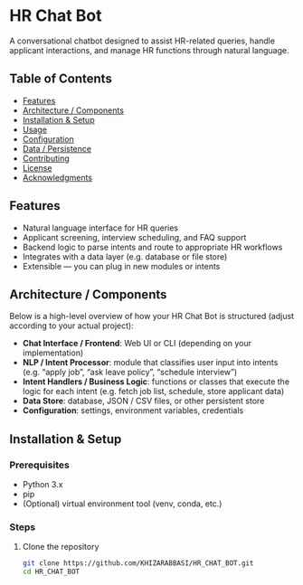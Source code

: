 # HR Chat Bot

A conversational chatbot designed to assist HR-related queries, handle applicant interactions, and manage HR functions through natural language.  

## Table of Contents

- [Features](#features)  
- [Architecture / Components](#architecture--components)  
- [Installation & Setup](#installation--setup)  
- [Usage](#usage)  
- [Configuration](#configuration)  
- [Data / Persistence](#data--persistence)  
- [Contributing](#contributing)  
- [License](#license)  
- [Acknowledgments](#acknowledgments)  

## Features

- Natural language interface for HR queries  
- Applicant screening, interview scheduling, and FAQ support  
- Backend logic to parse intents and route to appropriate HR workflows  
- Integrates with a data layer (e.g. database or file store)  
- Extensible — you can plug in new modules or intents  

## Architecture / Components

Below is a high-level overview of how your HR Chat Bot is structured (adjust according to your actual project):



<!-- //// -->


- **Chat Interface / Frontend**: Web UI or CLI (depending on your implementation)  
- **NLP / Intent Processor**: module that classifies user input into intents (e.g. “apply job”, “ask leave policy”, “schedule interview”)  
- **Intent Handlers / Business Logic**: functions or classes that execute the logic for each intent (e.g. fetch job list, schedule, store applicant data)  
- **Data Store**: database, JSON / CSV files, or other persistent store  
- **Configuration**: settings, environment variables, credentials  

## Installation & Setup

### Prerequisites

- Python 3.x  
- pip  
- (Optional) virtual environment tool (venv, conda, etc.)  

### Steps

1. Clone the repository  
   ```bash
   git clone https://github.com/KHIZARABBASI/HR_CHAT_BOT.git
   cd HR_CHAT_BOT



<!-- ////// -->